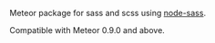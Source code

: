 Meteor package for sass and scss using [node-sass](https://github.com/sass/node-sass).

Compatible with Meteor 0.9.0 and above.
